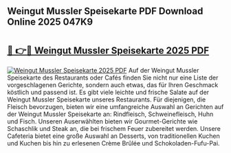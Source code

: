 ## Weingut Mussler Speisekarte PDF Download Online 2025 047K9

# <h2><a href="http://gc68z8f.nevu.top/?p=Weingut+Mussler+Speisekarte">🔗 👉🔴 Weingut Mussler Speisekarte 2025 PDF</a></h2>

[![Weingut Mussler Speisekarte 2025 PDF](https://i.imgur.com/dBaPXMq.png)](http://gc68z8f.nevu.top/?p=Weingut+Mussler+Speisekarte)
Auf der Weingut Mussler Speisekarte des Restaurants oder Cafés finden Sie nicht nur eine Liste der vorgeschlagenen Gerichte, sondern auch etwas, das für Ihren Geschmack köstlich und passend ist. Es gibt viele leichte und frische Salate auf der Weingut Mussler Speisekarte unseres Restaurants. Für diejenigen, die Fleisch bevorzugen, bieten wir eine umfangreiche Auswahl an Gerichten auf der Weingut Mussler Speisekarte an: Rindfleisch, Schweinefleisch, Huhn und Fisch. Unseren Auserwählten bieten wir Gourmet-Gerichte wie Schaschlik und Steak an, die bei frischem Feuer zubereitet werden. Unsere Cafeteria bietet eine große Auswahl an Desserts, von traditionellen Kuchen und Kuchen bis hin zu erlesenen Crème Brûlée und Schokoladen-Fufu-Pai.

